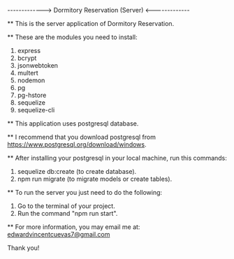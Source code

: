 -------------> Dormitory Reservation (Server) <-------------

** This is the server application of Dormitory Reservation. 

** These are the modules you need to install:

1. express
2. bcrypt
3. jsonwebtoken
4. multert
5. nodemon
6. pg
7. pg-hstore
8. sequelize
9. sequelize-cli

** This application uses postgresql database. 

** I recommend that you download postgresql from https://www.postgresql.org/download/windows. 

** After installing your postgresql in your local machine, run this commands:

1. sequelize db:create (to create database).
2. npm run migrate (to migrate models or create tables).

** To run the server you just need to do the following:

1. Go to the terminal of your project.
2. Run the command "npm run start".

** For more information, you may email me at: edwardvincentcuevas7@gmail.com

Thank you!